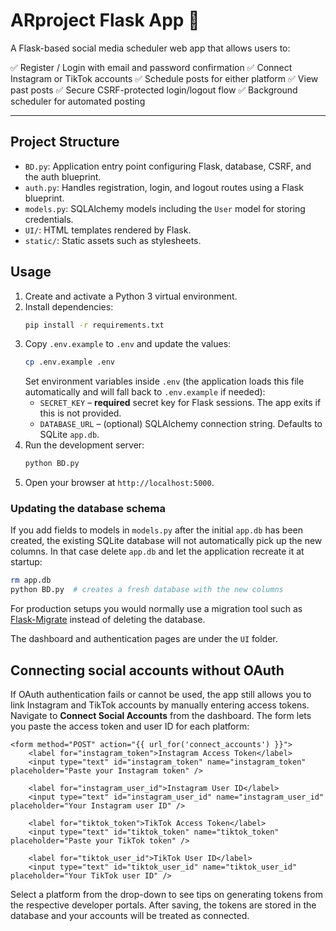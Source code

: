 # ARproject Flask App 🚀

A Flask-based social media scheduler web app that allows users to:

✅ Register / Login with email and password confirmation
✅ Connect Instagram or TikTok accounts
✅ Schedule posts for either platform
✅ View past posts
✅ Secure CSRF-protected login/logout flow
✅ Background scheduler for automated posting

---

## Project Structure

- `BD.py`: Application entry point configuring Flask, database, CSRF, and the auth blueprint.
- `auth.py`: Handles registration, login, and logout routes using a Flask blueprint.
- `models.py`: SQLAlchemy models including the `User` model for storing credentials.
- `UI/`: HTML templates rendered by Flask.
- `static/`: Static assets such as stylesheets.

## Usage

1. Create and activate a Python 3 virtual environment.
2. Install dependencies:
   ```bash
   pip install -r requirements.txt
   ```
3. Copy `.env.example` to `.env` and update the values:
   ```bash
   cp .env.example .env
   ```
   Set environment variables inside `.env` (the application loads this file automatically and will fall back to `.env.example` if needed):
   - `SECRET_KEY` – **required** secret key for Flask sessions. The app exits if this is not provided.
   - `DATABASE_URL` – (optional) SQLAlchemy connection string. Defaults to SQLite `app.db`.
4. Run the development server:
   ```bash
   python BD.py
   ```
5. Open your browser at `http://localhost:5000`.

### Updating the database schema

If you add fields to models in `models.py` after the initial `app.db` has been
created, the existing SQLite database will not automatically pick up the new
columns. In that case delete `app.db` and let the application recreate it at
startup:

```bash
rm app.db
python BD.py  # creates a fresh database with the new columns
```

For production setups you would normally use a migration tool such as
[Flask-Migrate](https://flask-migrate.readthedocs.io/) instead of deleting the
database.

The dashboard and authentication pages are under the `UI` folder.

## Connecting social accounts without OAuth

If OAuth authentication fails or cannot be used, the app still allows you to
link Instagram and TikTok accounts by manually entering access tokens. Navigate
to **Connect Social Accounts** from the dashboard. The form lets you paste the
access token and user ID for each platform:

```
<form method="POST" action="{{ url_for('connect_accounts') }}">
    <label for="instagram_token">Instagram Access Token</label>
    <input type="text" id="instagram_token" name="instagram_token" placeholder="Paste your Instagram token" />

    <label for="instagram_user_id">Instagram User ID</label>
    <input type="text" id="instagram_user_id" name="instagram_user_id" placeholder="Your Instagram user ID" />

    <label for="tiktok_token">TikTok Access Token</label>
    <input type="text" id="tiktok_token" name="tiktok_token" placeholder="Paste your TikTok token" />

    <label for="tiktok_user_id">TikTok User ID</label>
    <input type="text" id="tiktok_user_id" name="tiktok_user_id" placeholder="Your TikTok user ID" />
```

Select a platform from the drop-down to see tips on generating tokens from the
respective developer portals. After saving, the tokens are stored in the
database and your accounts will be treated as connected.
